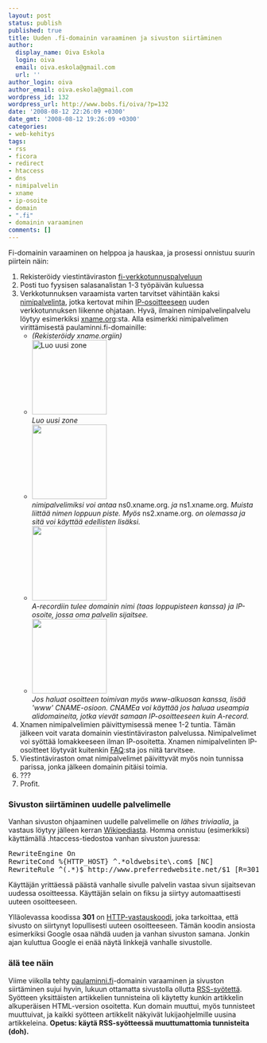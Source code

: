 ```yaml
---
layout: post
status: publish
published: true
title: Uuden .fi-domainin varaaminen ja sivuston siirtäminen
author:
  display_name: Oiva Eskola
  login: oiva
  email: oiva.eskola@gmail.com
  url: ''
author_login: oiva
author_email: oiva.eskola@gmail.com
wordpress_id: 132
wordpress_url: http://www.bobs.fi/oiva/?p=132
date: '2008-08-12 22:26:09 +0300'
date_gmt: '2008-08-12 19:26:09 +0300'
categories:
- web-kehitys
tags:
- rss
- ficora
- redirect
- htaccess
- dns
- nimipalvelin
- xname
- ip-osoite
- domain
- ".fi"
- domainin varaaminen
comments: []
---
```

<p>Fi-domainin varaaminen on helppoa ja hauskaa, ja prosessi onnistuu suurin piirtein näin:</p>
<ol>
<li>Rekisteröidy viestintäviraston <a title="viestintävirasto: fi-verkkotunnuspalvelu" href="https://domain.ficora.fi/fiDomain/aca.aspx">fi-verkkotunnuspalveluun</a></li>
<li>Posti tuo fyysisen salasanalistan 1-3 työpäivän kuluessa</li>
<li>Verkkotunnuksen varaamista varten tarvitset vähintään kaksi <a title="Wikipedia: DNS" href="http://fi.wikipedia.org/wiki/DNS">nimipalvelinta</a>, jotka kertovat mihin <a title="Wikipedia: IP-osoite" href="http://fi.wikipedia.org/wiki/IP-osoite">IP-osoitteeseen</a> uuden verkkotunnuksen liikenne ohjataan. Hyvä, ilmainen nimipalvelinpalvelu löytyy esimerkiksi <a href="http://xname.org">xname.org</a>:sta. Alla esimerkki nimipalvelimen virittämisestä paulaminni.fi-domainille:
<ul>
<li><em>(Rekisteröidy xname.orgiin)</em></li>
<li><a href="{{ site.baseurl }}/images/2008/08/xname1.png"><img class="alignnone size-thumbnail wp-image-133" title="klikkaa suuremmaksi" src="{{ site.baseurl }}/images/2008/08/xname1-150x150.png" alt="Luo uusi zone" width="150" height="150" /></a><br />
<em>Luo uusi zone</em></li>
<li><a href="{{ site.baseurl }}/images/2008/08/xname2.png"><img class="alignnone size-thumbnail wp-image-134" title="klikkaa suuremmaksi" src="{{ site.baseurl }}/images/2008/08/xname2-150x150.png" alt="" width="150" height="150" /></a><br />
<em>nimipalvelimiksi voi antaa </em>ns0.xname.org.<em> ja </em>ns1.xname.org.<em> Muista liittää nimen loppuun piste. Myös </em>ns2.xname.org.<em> on olemassa ja sitä voi käyttää edellisten lisäksi.</em></li>
<li><a href="{{ site.baseurl }}/images/2008/08/xname3.png"><img class="alignnone size-thumbnail wp-image-135" title="klikkaa suuremmaksi" src="{{ site.baseurl }}/images/2008/08/xname3-150x150.png" alt="" width="150" height="150" /></a><br />
<em>A-recordiin tulee domainin nimi (taas loppupisteen kanssa) ja IP-osoite, jossa oma palvelin sijaitsee.<br />
</em></li>
<li><a href="{{ site.baseurl }}/images/2008/08/xname4.png"><img class="alignnone size-thumbnail wp-image-136" title="klikkaa suuremmaksi" src="{{ site.baseurl }}/images/2008/08/xname4-150x150.png" alt="" width="150" height="150" /></a><br />
<em>Jos haluat osoitteen toimivan myös www-alkuosan kanssa, lisää 'www' CNAME-osioon. CNAMEa voi käyttää jos haluaa useampia alidomaineita, jotka vievät samaan IP-osoitteeseen kuin A-record.</em></li>
</ul>
</li>
<li>Xnamen nimipalvelimien päivittymisessä menee 1-2 tuntia. Tämän jälkeen voit varata domainin viestintäviraston palvelussa. Nimipalvelimet voi syöttää lomakkeeseen ilman IP-osoitetta. Xnamen nimipalvelinten IP-osoitteet löytyvät kuitenkin <a title="xname: What Name Server is serving my zone?" href="https://www.xname.org/faq.php#item3">FAQ</a>:sta jos niitä tarvitsee.</li>
<li>Viestintäviraston omat nimipalvelimet päivittyvät myös noin tunnissa parissa, jonka jälkeen domainin pitäisi toimia.</li>
<li>???</li>
<li>Profit.</li>
</ol>
<h3>Sivuston siirtäminen uudelle palvelimelle</h3>
<p>Vanhan sivuston ohjaaminen uudelle palvelimelle on <em>lähes triviaalia</em>, ja vastaus löytyy jälleen kerran <a title="Wikipedia: URL redirection: using .htaccess for redirection (eng)" href="http://en.wikipedia.org/wiki/URL_redirection#Using_.htaccess_for_Redirection">Wikipediasta</a>. Homma onnistuu (esimerkiksi) käyttämällä .htaccess-tiedostoa vanhan sivuston juuressa:</p>
<pre>RewriteEngine On
RewriteCond %{HTTP_HOST} ^.*oldwebsite\.com$ [NC]
RewriteRule ^(.*)$ http://www.preferredwebsite.net/$1 [R=301,L]</pre>
<p>Käyttäjän yrittäessä päästä vanhalle sivulle palvelin vastaa sivun sijaitsevan uudessa osoitteessa. Käyttäjän selain on fiksu ja siirtyy automaattisesti uuteen osoitteeseen.</p>
<p>Ylläolevassa koodissa <strong>301</strong> on <a title="Wikipedia: http vastauskoodit" href="http://fi.wikipedia.org/wiki/Http#Vastauskoodit">HTTP-vastauskoodi</a>, joka tarkoittaa, että sivusto on siirtynyt lopullisesti uuteen osoitteeseen. Tämän koodin ansiosta esimerkiksi Google osaa nähdä uuden ja vanhan sivuston samana. Jonkin ajan kuluttua Google ei enää näytä linkkejä vanhalle sivustolle.</p>
<h3>älä tee näin</h3>
<p>Viime viikolla tehty <a title="Paula Minni" href="http://www.paulaminni.fi">paulaminni.fi</a>-domainin varaaminen ja sivuston siirtäminen sujui hyvin, lukuun ottamatta sivustolla ollutta <a title="Oivallisia juttuja: syötteiden tekeminen on helppoa ja hauskaa" href="http://www.bobs.fi/oiva/2008/05/14/syotteiden-tekeminen-on-helppoa-ja-hauskaa/">RSS-syötettä</a>. Syötteen yksittäisten artikkelien tunnisteina oli käytetty kunkin artikkelin alkuperäisen HTML-version osoitetta. Kun domain muuttui, myös tunnisteet muuttuivat, ja kaikki syötteen artikkelit näkyivät lukijaohjelmille uusina artikkeleina. <strong>Opetus: käytä RSS-syötteessä muuttumattomia tunnisteita (doh).</strong></p>
